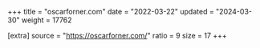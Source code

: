 +++
title = "oscarforner.com"
date = "2022-03-22"
updated = "2024-03-30"
weight = 17762

[extra]
source = "https://oscarforner.com/"
ratio = 9
size = 17
+++
